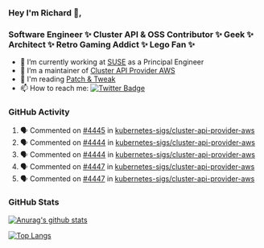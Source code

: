 ### Hey I'm Richard 👋, 

<h3 align="left">Software Engineer ✨ Cluster API & OSS Contributor ✨ Geek ✨ Architect ✨ Retro Gaming Addict ✨ Lego Fan ✨</h3>

- 🔭 I’m currently working at [SUSE](https://www.suse.com/) as a Principal Engineer
- 👯 I’m a maintainer of [Cluster API Provider AWS](https://github.com/kubernetes-sigs/cluster-api-provider-aws)
- 💬 I'm reading [Patch & Tweak](https://bjooks.com/products/patch-tweak-exploring-modular-synthesis)
- 📫 How to reach me: [![Twitter Badge](https://img.shields.io/badge/-@fruit_case-00acee?style=flat&logo=Twitter&logoColor=white)](https://twitter.com/intent/follow?screen_name=fruit_case "Follow on Twitter")

### GitHub Activity 

<!--START_SECTION:activity-->
1. 🗣 Commented on [#4445](https://github.com/kubernetes-sigs/cluster-api-provider-aws/pull/4445#issuecomment-1678491686) in [kubernetes-sigs/cluster-api-provider-aws](https://github.com/kubernetes-sigs/cluster-api-provider-aws)
2. 🗣 Commented on [#4444](https://github.com/kubernetes-sigs/cluster-api-provider-aws/pull/4444#issuecomment-1678490196) in [kubernetes-sigs/cluster-api-provider-aws](https://github.com/kubernetes-sigs/cluster-api-provider-aws)
3. 🗣 Commented on [#4444](https://github.com/kubernetes-sigs/cluster-api-provider-aws/pull/4444#issuecomment-1678489965) in [kubernetes-sigs/cluster-api-provider-aws](https://github.com/kubernetes-sigs/cluster-api-provider-aws)
4. 🗣 Commented on [#4447](https://github.com/kubernetes-sigs/cluster-api-provider-aws/pull/4447#issuecomment-1678488483) in [kubernetes-sigs/cluster-api-provider-aws](https://github.com/kubernetes-sigs/cluster-api-provider-aws)
5. 🗣 Commented on [#4447](https://github.com/kubernetes-sigs/cluster-api-provider-aws/pull/4447#issuecomment-1678488351) in [kubernetes-sigs/cluster-api-provider-aws](https://github.com/kubernetes-sigs/cluster-api-provider-aws)
<!--END_SECTION:activity-->

### GitHub Stats

[![Anurag's github stats](https://github-readme-stats.vercel.app/api?username=richardcase&count_private=true&show_icons=true)](https://github.com/anuraghazra/github-readme-stats)

[![Top Langs](https://github-readme-stats.vercel.app/api/top-langs/?username=richardcase&hide=html&layout=compact)](https://github.com/anuraghazra/github-readme-stats)
